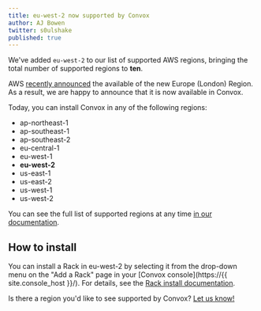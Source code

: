 ```yaml
---
title: eu-west-2 now supported by Convox
author: AJ Bowen
twitter: s0ulshake
published: true
---
```


We've added `eu-west-2` to our list of supported AWS regions, bringing the total number of supported regions to **ten**.

<!--more-->

AWS [recently announced](https://aws.amazon.com/about-aws/whats-new/2016/12/announcing-the-aws-europe-london-region/) the available of the new Europe (London) Region. As a result, we are happy to announce that it is now available in Convox.

Today, you can install Convox in any of the following regions:

- ap-northeast-1
- ap-southeast-1
- ap-southeast-2
- eu-central-1
- eu-west-1
- **eu-west-2**
- us-east-1
- us-east-2
- us-west-1
- us-west-2

You can see the full list of supported regions at any time [in our documentation](https://convox.com/docs/supported-aws-regions).

## How to install

You can install a Rack in eu-west-2 by selecting it from the drop-down menu on the "Add a Rack" page in your [Convox console](https://{{ site.console_host }}/). For details, see the [Rack install documentation](https://convox.com/docs/installing-a-rack/).

Is there a region you'd like to see supported by Convox? [Let us know!](https://twitter.com/goconvox)
